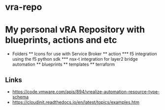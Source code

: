 # vra-repo

# My personal vRA Repository with blueprints, actions and etc

* Folders
** Icons for use with Service Broker
** action
*** f5 integration using the f5 python sdk
*** nsx-t integration for layer2 bridge automation
** blueprints
** templates
** terraform

## Links 

*  https://code.vmware.com/apis/894/vrealize-automation-resource-type-schema
*  https://cloudinit.readthedocs.io/en/latest/topics/examples.htm

